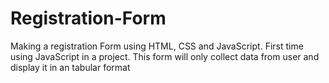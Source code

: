 # Registration-Form
Making a registration Form using HTML, CSS and JavaScript. First time using JavaScript in a project. This form will only collect data from user and display it in an tabular format
